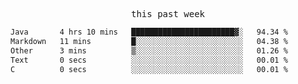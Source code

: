 

<p align="center"><samp>this past week</samp></p>
<!--START_SECTION:waka-->

```txt
Java       4 hrs 10 mins   ███████████████████████▓░   94.34 %
Markdown   11 mins         █░░░░░░░░░░░░░░░░░░░░░░░░   04.38 %
Other      3 mins          ▒░░░░░░░░░░░░░░░░░░░░░░░░   01.26 %
Text       0 secs          ░░░░░░░░░░░░░░░░░░░░░░░░░   00.01 %
C          0 secs          ░░░░░░░░░░░░░░░░░░░░░░░░░   00.01 %
```

<!--END_SECTION:waka-->


